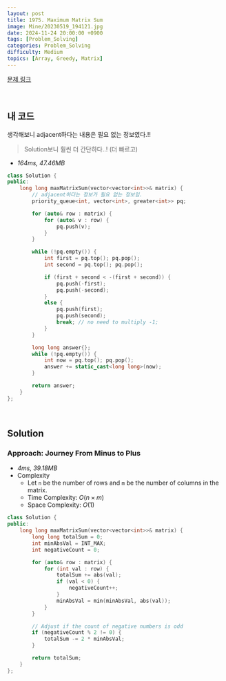 ```yaml
---
layout: post
title: 1975. Maximum Matrix Sum
image: Mine/20230519_194121.jpg
date: 2024-11-24 20:00:00 +0900
tags: [Problem_Solving]
categories: Problem_Solving
difficulty: Medium
topics: [Array, Greedy, Matrix]
---
```


[문제 링크](https://leetcode.com/problems/maximum-matrix-sum/description/?envType=daily-question&envId=2024-11-24)

<br/>

## 내 코드
생각해보니 adjacent하다는 내용은 필요 없는 정보였다.!!

> Solution보니 훨씬 더 간단하다..! (더 빠르고)

- *164ms, 47.46MB*
```cpp
class Solution {
public:
	long long maxMatrixSum(vector<vector<int>>& matrix) {
		// adjacent하다는 정보가 필요 없는 정보임.
		priority_queue<int, vector<int>, greater<int>> pq;

		for (auto& row : matrix) {
			for (auto& v : row) {
				pq.push(v);
			}
		}

		while (!pq.empty()) {
			int first = pq.top(); pq.pop();
			int second = pq.top(); pq.pop();

			if (first + second < -(first + second)) {
				pq.push(-first);
				pq.push(-second);
			}
			else {
				pq.push(first);
				pq.push(second);
				break; // no need to multiply -1;
			}
		}

		long long answer{};
		while (!pq.empty()) {
			int now = pq.top(); pq.pop();
			answer += static_cast<long long>(now);
		}

		return answer;
	}
};
```

<br/>

## Solution

### Approach: Journey From Minus to Plus
- *4ms, 39.18MB*
- Complexity
  - Let `n` be the number of rows and `m` be the number of columns in the matrix.
  - Time Complexity: $O(n \times m)$
  - Space Complexity: $O(1)$

```cpp
class Solution {
public:
    long long maxMatrixSum(vector<vector<int>>& matrix) {
        long long totalSum = 0;
        int minAbsVal = INT_MAX;
        int negativeCount = 0;

        for (auto& row : matrix) {
            for (int val : row) {
                totalSum += abs(val);
                if (val < 0) {
                    negativeCount++;
                }
                minAbsVal = min(minAbsVal, abs(val));
            }
        }

        // Adjust if the count of negative numbers is odd
        if (negativeCount % 2 != 0) {
            totalSum -= 2 * minAbsVal;
        }

        return totalSum;
    }
};
```
<br/>

